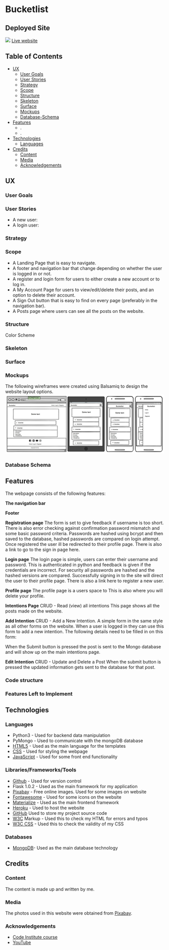 # Bucketlist

## Deployed Site
![](assets/screenshots/website.gif)
[Live website](https://bucketlist-2020.herokuapp.com/.)

## Table of Contents
* <a href="#user-content-ux" id="ux">UX</a>
  * <a href="#user-content-user-goals" id="user-goals">User Goals</a>
  * <a href="#user-content-user-stories" id="user-stories">User Stories</a>
  * <a href="#user-content-strategy" id="strategy">Strategy</a>
  * <a href="#user-content-scope" id="scope">Scope</a>
  * <a href="#user-content-structure" id="structure">Structure</a>
  * <a href="#user-content-skeleton" id="skeleton">Skeleton</a>
  * <a href="#user-content-surface" id="surface">Surface</a>
  * <a href="#user-content-mockups" id="mockups">Mockups</a>
  * <a href="#user-content-database-schema" id="database-schema">Database-Schema</a>
* <a href="#user-content-features" id="features">Features</a>
  * .
  * .
* <a href="#user-content-technologies" id="technologies">Technologies</a>
  * <a href="#user-content-languages" id="languages">Languages</a>
* <a href="#user-content-credits" id="credits">Credits</a>
  * <a href="#user-content-content" id="content">Content</a>
  * <a href="#user-content-media" id="media">Media</a>
  * <a href="#user-content-acknowledgements" id="acknowledgements">Acknowledgements</a>

## UX 

### User Goals

### User Stories
* A new user:
* A login user:


### Strategy

### Scope
* A Landing Page that is easy to navigate.
* A footer and navigation bar that change depending on whether the user is logged in or not.
* A register and login form for users to either create a new account or to log in.
* A My Account Page for users to view/edit/delete their posts, and an option to delete their account.
* A Sign Out button that is easy to find on every page (preferably in the navigation bar).
* A Posts page where users can see all the posts on the website.

### Structure
Color Scheme

### Skeleton

### Surface

### Mockups
The following wireframes were created using Balsamiq to design the website layout options.
![](static/img/homepage.jpg)

### Database Schema

## Features
The webpage consists of the following features:

__The navigation bar__

__Footer__

__Registration page__
The form is set to give feedback if username is too short. There is also error checking against confirmation password mismatch and some basic password criteria. Passwords are hashed using bcrypt and then saved to the database, hashed passwords are compared on login attempt. Once registered the user ill be redirected to their profile page. There is also a link to go to the sign in page here.

__Login page__
The login page is simple, users can enter their username and password. This is authenticated in python and feedback is given if the credentials are incorrect. For security all passwords are hashed and the hashed versions are compared. Successfully signing in to the site will direct the user to their profile page. There is also a link here to register a new user.

__Profile page__
The profile page is a users space to 
This is also where you will delete your profile.

__Intentions Page__
CRUD - Read (view) all intentions
This page shows all the posts made on the website.

__Add Intention__
CRUD - Add a New Intention.
A simple form in the same style as all other forms on the website. When a user is logged in they can use this form to add a new intention. The following details need to be filled in on this form:

When the Submit button is pressed the post is sent to the Mongo database and will show up on the main intentions page.

__Edit Intention__
CRUD - Update and Delete a Post
When the submit button is pressed the updated information gets sent to the database for that post.

### Code structure

### Features Left to Implement

## Technologies

### Languages
* Python3 - Used for backend data manipulation 
* PyMongo - Used to communicate with the mongoDB database 
* [HTML5](https://en.wikipedia.org/wiki/HTML5) - Used as the main language for the templates 
* [CSS](https://en.wikipedia.org/wiki/Cascading_Style_Sheets) - Used for styling the webpage
* [JavaScript](https://en.wikipedia.org/wiki/JavaScript) - Used for some front end functionality

### Libraries/Frameworks/Tools
* [Github](https://github.com/) - Used for version control 
* Flask 1.0.2 - Used as the main framework for my application 
* [Pixabay](https://pixabay.com/) - Free online images. Used for some images on website 
* [Fontawesome](https://fontawesome.com/) - Used for some icons on the website 
* [Materialize](https://materializecss.com/) - Used as the main frontend framework 
* [Heroku](https://heroku.com/) - Used to host the website 
* [GitHub](https://github.com/) Used to store my project source code 
* [W3C](https://validator.w3.org/) Markup - Used this to check my HTML for errors and typos
* [W3C CSS](https://jigsaw.w3.org/css-validator/) - Used this to check the validity of my CSS

### Databases
* [MongoDB](https://www.mongodb.com/)- Used as the main database technology

## Credits

### Content
The content is made up and written by me.

### Media
The photos used in this website were obtained from [Pixabay](https://pixabay.com/).

### Acknowledgements
* [Code Institute course](https://codeinstitute.net/)
* [YouTube](https://www.youtube.com/)
